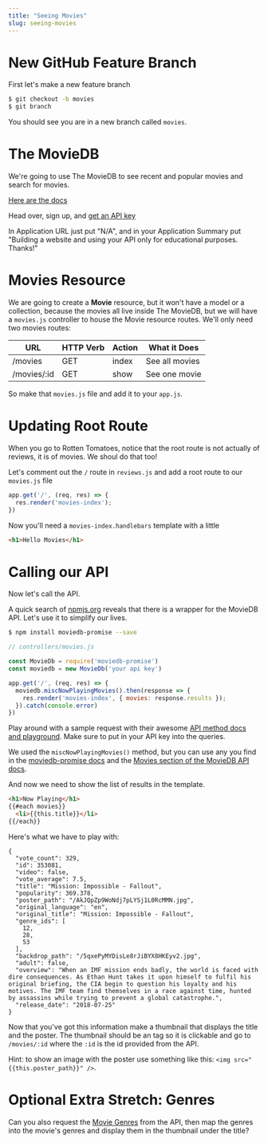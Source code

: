 ```yaml
---
title: "Seeing Movies"
slug: seeing-movies
---
```


# New GitHub Feature Branch

First let's make a new feature branch

```bash
$ git checkout -b movies
$ git branch
```

You should see you are in a new branch called `movies`.

# The MovieDB

We're going to use The MovieDB to see recent and popular movies and search for movies.

[Here are the docs](https://developers.themoviedb.org/3/getting-started/introduction)

Head over, sign up, and [get an API key](https://developers.themoviedb.org/3/getting-started/introduction)

In Application URL just put "N/A", and in your Application Summary put "Building a website and using your API only for educational purposes. Thanks!"

# Movies Resource

We are going to create a **Movie** resource, but it won't have a model or a collection, because the movies all live inside The MovieDB, but we will have a `movies.js` controller to house the Movie resource routes. We'll only need two movies routes:


| URL              | HTTP Verb | Action  | What it Does |
|------------------|-----------|---------|---------------|
| /movies          | GET       | index   | See all movies |
| /movies/:id      | GET       | show    | See one movie |

So make that `movies.js` file and add it to your `app.js`.

# Updating Root Route

When you go to Rotten Tomatoes, notice that the root route is not actually of reviews, it is of movies. We shoul do that too!

Let's comment out the `/` route in `reviews.js` and add a root route to our `movies.js` file

```js
app.get('/', (req, res) => {
  res.render('movies-index');
})
```

Now you'll need a `movies-index.handlebars` template with a little

```html
<h1>Hello Movies</h1>
```

# Calling our API

Now let's call the API.

A quick search of [npmjs.org](https://www.npmjs.com/package/moviedb-promise) reveals that there is a wrapper for the MovieDB API. Let's use it to simplify our lives.

```bash
$ npm install moviedb-promise --save
```

```js
// controllers/movies.js

const MovieDb = require('moviedb-promise')
const moviedb = new MovieDb('your api key')

app.get('/', (req, res) => {
  moviedb.miscNowPlayingMovies().then(response => {
    res.render('movies-index', { movies: response.results });
  }).catch(console.error)
})
```

Play around with a sample request with their awesome [API method docs and playground](https://developers.themoviedb.org/3/movies/get-now-playing). Make sure to put in your API key into the queries.

We used the `miscNowPlayingMovies()` method, but you can use any you find in the [moviedb-promise docs](https://www.npmjs.com/package/moviedb-promise) and the [Movies section of the MovieDB API docs](https://developers.themoviedb.org/3/movies/get-movie-details).

And now we need to show the list of results in the template.

```html
<h1>Now Playing</h1>
{{#each movies}}
  <li>{{this.title}}</li>
{{/each}}
```

Here's what we have to play with:

```
{
  "vote_count": 329,
  "id": 353081,
  "video": false,
  "vote_average": 7.5,
  "title": "Mission: Impossible - Fallout",
  "popularity": 369.378,
  "poster_path": "/AkJQpZp9WoNdj7pLYSj1L0RcMMN.jpg",
  "original_language": "en",
  "original_title": "Mission: Impossible - Fallout",
  "genre_ids": [
    12,
    28,
    53
  ],
  "backdrop_path": "/5qxePyMYDisLe8rJiBYX8HKEyv2.jpg",
  "adult": false,
  "overview": "When an IMF mission ends badly, the world is faced with dire consequences. As Ethan Hunt takes it upon himself to fulfil his original briefing, the CIA begin to question his loyalty and his motives. The IMF team find themselves in a race against time, hunted by assassins while trying to prevent a global catastrophe.",
  "release_date": "2018-07-25"
}
```

Now that you've got this information make a thumbnail that displays the title and the poster. The thumbnail should be an <a> tag so it is clickable and go to `/movies/:id` where the `:id` is the id provided from the API.

Hint: to show an image with the poster use something like this: `<img src="{{this.poster_path}}" />`.

# Optional Extra Stretch: Genres

Can you also request the [Movie Genres](https://developers.themoviedb.org/3/genres/get-movie-list) from the API, then map the genres into the movie's genres and display them in the thumbnail under the title?

